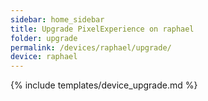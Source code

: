 ```yaml
---
sidebar: home_sidebar
title: Upgrade PixelExperience on raphael
folder: upgrade
permalink: /devices/raphael/upgrade/
device: raphael
---
```

{% include templates/device_upgrade.md %}
